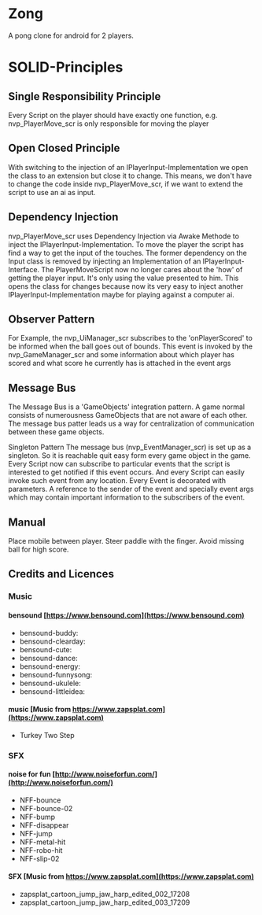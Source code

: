# Zong
A pong clone for android for 2 players.

# SOLID-Principles

## Single Responsibility Principle
Every Script on the player should have exactly one function, e.g. nvp_PlayerMove_scr is only responsible
for moving the player

## Open Closed Principle
With switching to the injection of an IPlayerInput-Implementation we open the class to an extension but close it
to change. This means, we don't have to change the code inside nvp_PlayerMove_scr, if we want to extend the
script to use an ai as input.

## Dependency Injection
nvp_PlayerMove_scr uses Dependency Injection via Awake Methode to inject the IPlayerInput-Implementation.
To move the player the script has find a way to get the input of the touches. The former dependency on the Input class is removed by injecting an Implementation of an IPlayerInput-Interface. The PlayerMoveScript
now no longer cares about the 'how' of getting the player input. It's only using the value presented to him.
This opens the class for changes because now its very easy to inject another IPlayerInput-Implementation maybe
for playing against a computer ai.

## Observer Pattern
For Example, the nvp_UiManager_scr subscribes to the 'onPlayerScored' to be informed
when the ball goes out of bounds. This event is invoked by the nvp_GameManager_scr and 
some information about which player has scored and what score he currently has is attached
in the event args

## Message Bus
The Message Bus is a 'GameObjects' integration pattern. A game normal consists of
numerousness GameObjects that are not aware of each other. The message bus patter leads us a
way for centralization of communication between these game objects.

Singleton Pattern
The message bus (nvp_EventManager_scr) is set up as a singleton. So it is reachable quit easy form every game object in the game. Every Script now can subscribe to particular events that the script is interested to get notified if this event occurs. And every Script can easily invoke such event from any location. Every Event is decorated with parameters. A reference to the sender of the event and specially event args which may contain important information to
the subscribers of the event.



## Manual
Place mobile between player. Steer paddle with the finger. Avoid missing ball for high score.

## Credits and Licences


### Music

#### bensound [https://www.bensound.com](https://www.bensound.com)

- bensound-buddy: 
- bensound-clearday: 
- bensound-cute: 
- bensound-dance: 
- bensound-energy: 
- bensound-funnysong: 
- bensound-ukulele: 
- bensound-littleidea: 

#### music [Music from https://www.zapsplat.com](https://www.zapsplat.com)

- Turkey Two Step

### SFX

#### noise for fun [http://www.noiseforfun.com/](http://www.noiseforfun.com/)

- NFF-bounce
- NFF-bounce-02
- NFF-bump
- NFF-disappear
- NFF-jump
- NFF-metal-hit
- NFF-robo-hit
- NFF-slip-02

#### SFX [Music from https://www.zapsplat.com](https://www.zapsplat.com)

- zapsplat_cartoon_jump_jaw_harp_edited_002_17208
- zapsplat_cartoon_jump_jaw_harp_edited_003_17209